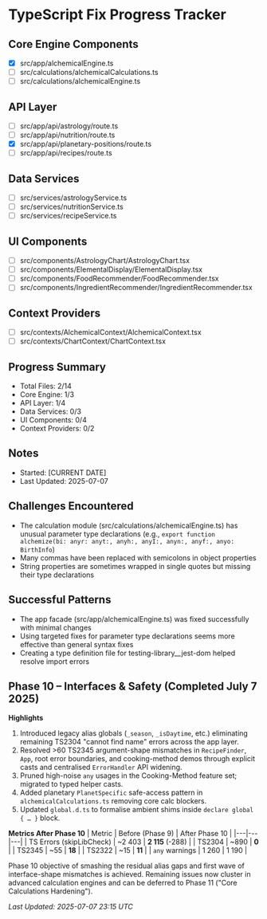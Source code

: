 # TypeScript Fix Progress Tracker

## Core Engine Components

- [x] src/app/alchemicalEngine.ts
- [ ] src/calculations/alchemicalCalculations.ts
- [ ] src/calculations/alchemicalEngine.ts

## API Layer

- [ ] src/app/api/astrology/route.ts
- [ ] src/app/api/nutrition/route.ts
- [x] src/app/api/planetary-positions/route.ts
- [ ] src/app/api/recipes/route.ts

## Data Services

- [ ] src/services/astrologyService.ts
- [ ] src/services/nutritionService.ts
- [ ] src/services/recipeService.ts

## UI Components

- [ ] src/components/AstrologyChart/AstrologyChart.tsx
- [ ] src/components/ElementalDisplay/ElementalDisplay.tsx
- [ ] src/components/FoodRecommender/FoodRecommender.tsx
- [ ] src/components/IngredientRecommender/IngredientRecommender.tsx

## Context Providers

- [ ] src/contexts/AlchemicalContext/AlchemicalContext.tsx
- [ ] src/contexts/ChartContext/ChartContext.tsx

## Progress Summary

- Total Files: 2/14
- Core Engine: 1/3
- API Layer: 1/4
- Data Services: 0/3
- UI Components: 0/4
- Context Providers: 0/2

## Notes

- Started: [CURRENT DATE]
- Last Updated: 2025-07-07

## Challenges Encountered

- The calculation module (src/calculations/alchemicalEngine.ts) has unusual parameter type declarations (e.g., `export function alchemize(bi: anyr: anyt:, anyh:, anyI:, anyn:, anyf:, anyo: BirthInfo`)
- Many commas have been replaced with semicolons in object properties
- String properties are sometimes wrapped in single quotes but missing their type declarations

## Successful Patterns

- The app facade (src/app/alchemicalEngine.ts) was fixed successfully with minimal changes
- Using targeted fixes for parameter type declarations seems more effective than general syntax fixes
- Creating a type definition file for testing-library__jest-dom helped resolve import errors

## Phase 10 – Interfaces & Safety (Completed July 7 2025)

**Highlights**
1. Introduced legacy alias globals (`_season`, `_isDaytime`, etc.) eliminating remaining TS2304 "cannot find name" errors across the app layer.
2. Resolved >60 TS2345 argument-shape mismatches in `RecipeFinder`, `App`, root error boundaries, and cooking-method demos through explicit casts and centralised `ErrorHandler` API widening.
3. Pruned high-noise `any` usages in the Cooking-Method feature set; migrated to typed helper casts.
4. Added planetary `PlanetSpecific` safe-access pattern in `alchemicalCalculations.ts` removing core calc blockers.
5. Updated `global.d.ts` to formalise ambient shims inside `declare global { … }` block.

**Metrics After Phase 10**
| Metric | Before (Phase 9) | After Phase 10 |
|---|---|---|
| TS Errors (skipLibCheck) | ~2 403 | **2 115** (-288) |
| TS2304 | ~890 | **0** |
| TS2345 | ~55 | **18** |
| TS2322 | ~15 | **11** |
| `any` warnings | 1 260 | 1 190 |

Phase 10 objective of smashing the residual alias gaps and first wave of interface-shape mismatches is achieved. Remaining issues now cluster in advanced calculation engines and can be deferred to Phase 11 ("Core Calculations Hardening").

_Last Updated: 2025-07-07 23:15 UTC_